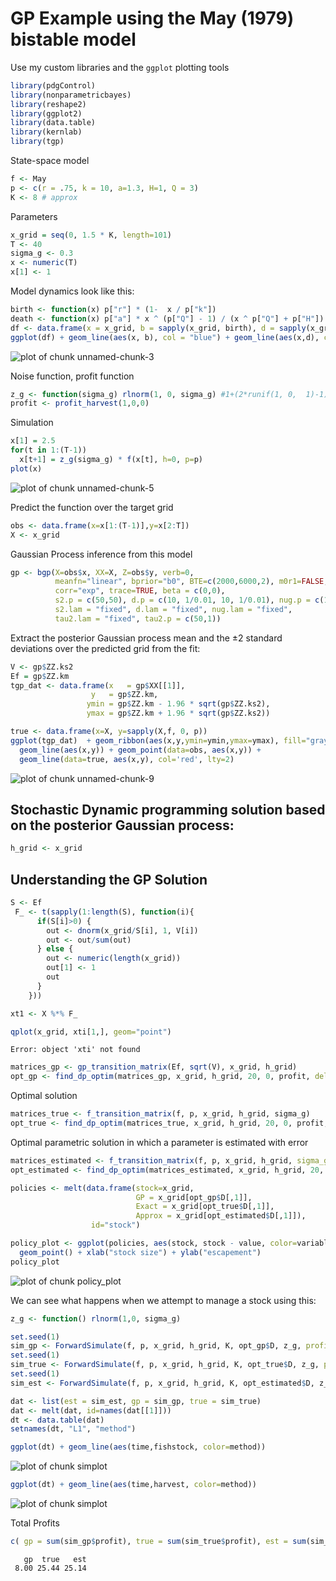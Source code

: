 GP Example using the May (1979) bistable model
==============================================


Use my custom libraries and the `ggplot` plotting tools


```r
library(pdgControl)
library(nonparametricbayes)
library(reshape2)
library(ggplot2)
library(data.table)
library(kernlab)
library(tgp)
```






State-space model


```r
f <- May
p <- c(r = .75, k = 10, a=1.3, H=1, Q = 3)
K <- 8 # approx
```


Parameters


```r
x_grid = seq(0, 1.5 * K, length=101)
T <- 40
sigma_g <- 0.3
x <- numeric(T)
x[1] <- 1
```



Model dynamics look like this:


```r
birth <- function(x) p["r"] * (1-  x / p["k"])
death <- function(x) p["a"] * x ^ (p["Q"] - 1) / (x ^ p["Q"] + p["H"])
df <- data.frame(x = x_grid, b = sapply(x_grid, birth), d = sapply(x_grid, death))
ggplot(df) + geom_line(aes(x, b), col = "blue") + geom_line(aes(x,d), col = "red")
```

![plot of chunk unnamed-chunk-3](http://carlboettiger.info/assets/figures/2012-12-12-b5b1d33004-unnamed-chunk-3.png) 




Noise function, profit function

```r
z_g <- function(sigma_g) rlnorm(1, 0, sigma_g) #1+(2*runif(1, 0,  1)-1)*sigma_g #
profit <- profit_harvest(1,0,0)
```




Simulation 


```r
x[1] = 2.5
for(t in 1:(T-1))
  x[t+1] = z_g(sigma_g) * f(x[t], h=0, p=p)
plot(x)
```

![plot of chunk unnamed-chunk-5](http://carlboettiger.info/assets/figures/2012-12-12-b5b1d33004-unnamed-chunk-5.png) 


Predict the function over the target grid


```r
obs <- data.frame(x=x[1:(T-1)],y=x[2:T])
X <- x_grid
```


Gaussian Process inference from this model




```r
gp <- bgp(X=obs$x, XX=X, Z=obs$y, verb=0,
          meanfn="linear", bprior="b0", BTE=c(2000,6000,2), m0r1=FALSE, 
          corr="exp", trace=TRUE, beta = c(0,0),
          s2.p = c(50,50), d.p = c(10, 1/0.01, 10, 1/0.01), nug.p = c(10, 1/0.01, 10, 1/0.01),
          s2.lam = "fixed", d.lam = "fixed", nug.lam = "fixed", 
          tau2.lam = "fixed", tau2.p = c(50,1))
```



Extract the posterior Gaussian process mean and the $\pm 2$ standard deviations over the predicted grid from the fit:


```r
V <- gp$ZZ.ks2
Ef = gp$ZZ.km
tgp_dat <- data.frame(x   = gp$XX[[1]], 
                  y   = gp$ZZ.km, 
                 ymin = gp$ZZ.km - 1.96 * sqrt(gp$ZZ.ks2), 
                 ymax = gp$ZZ.km + 1.96 * sqrt(gp$ZZ.ks2))
```





```r
true <- data.frame(x=X, y=sapply(X,f, 0, p))
ggplot(tgp_dat)  + geom_ribbon(aes(x,y,ymin=ymin,ymax=ymax), fill="gray80") +
  geom_line(aes(x,y)) + geom_point(data=obs, aes(x,y)) +
  geom_line(data=true, aes(x,y), col='red', lty=2)
```

![plot of chunk unnamed-chunk-9](http://carlboettiger.info/assets/figures/2012-12-12-b5b1d33004-unnamed-chunk-9.png) 




## Stochastic Dynamic programming solution based on the posterior Gaussian process:


```r
h_grid <- x_grid
```


## Understanding the GP Solution


```r
S <- Ef
 F_ <- t(sapply(1:length(S), function(i){
      if(S[i]>0) {
        out <- dnorm(x_grid/S[i], 1, V[i])  
        out <- out/sum(out)
      } else {
        out <- numeric(length(x_grid))
        out[1] <- 1
        out
      }
    }))

xt1 <- X %*% F_

qplot(x_grid, xti[1,], geom="point")
```

```
Error: object 'xti' not found
```









```r
matrices_gp <- gp_transition_matrix(Ef, sqrt(V), x_grid, h_grid)
opt_gp <- find_dp_optim(matrices_gp, x_grid, h_grid, 20, 0, profit, delta=.01)
```


Optimal solution


```r
matrices_true <- f_transition_matrix(f, p, x_grid, h_grid, sigma_g)
opt_true <- find_dp_optim(matrices_true, x_grid, h_grid, 20, 0, profit, delta=.01)
```


Optimal parametric solution in which a parameter is estimated with error


```r
matrices_estimated <- f_transition_matrix(f, p, x_grid, h_grid, sigma_g=0.01)
opt_estimated <- find_dp_optim(matrices_estimated, x_grid, h_grid, 20, 0, profit, delta=.01)
```




```r
policies <- melt(data.frame(stock=x_grid, 
                            GP = x_grid[opt_gp$D[,1]], 
                            Exact = x_grid[opt_true$D[,1]],
                            Approx = x_grid[opt_estimated$D[,1]]),
                  id="stock")

policy_plot <- ggplot(policies, aes(stock, stock - value, color=variable)) +
  geom_point() + xlab("stock size") + ylab("escapement") 
policy_plot
```

![plot of chunk policy_plot](http://carlboettiger.info/assets/figures/2012-12-12-b5b1d33004-policy_plot.png) 


We can see what happens when we attempt to manage a stock using this:


```r
z_g <- function() rlnorm(1,0, sigma_g)
```



```r
set.seed(1)
sim_gp <- ForwardSimulate(f, p, x_grid, h_grid, K, opt_gp$D, z_g, profit=profit)
set.seed(1)
sim_true <- ForwardSimulate(f, p, x_grid, h_grid, K, opt_true$D, z_g, profit=profit)
set.seed(1)
sim_est <- ForwardSimulate(f, p, x_grid, h_grid, K, opt_estimated$D, z_g, profit=profit)
```




```r
dat <- list(est = sim_est, gp = sim_gp, true = sim_true)
dat <- melt(dat, id=names(dat[[1]]))
dt <- data.table(dat)
setnames(dt, "L1", "method") 
```



```r
ggplot(dt) + geom_line(aes(time,fishstock, color=method))
```

![plot of chunk simplot](http://carlboettiger.info/assets/figures/2012-12-12-b5b1d33004-simplot1.png) 

```r
ggplot(dt) + geom_line(aes(time,harvest, color=method))
```

![plot of chunk simplot](http://carlboettiger.info/assets/figures/2012-12-12-b5b1d33004-simplot2.png) 


Total Profits


```r
c( gp = sum(sim_gp$profit), true = sum(sim_true$profit), est = sum(sim_est$profit))
```

```
   gp  true   est 
 8.00 25.44 25.14 
```


